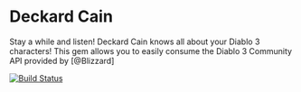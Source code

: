 Deckard Cain
============

Stay a while and listen! Deckard Cain knows all about your Diablo 3 characters! This gem allows you to easily consume the Diablo 3 Community API provided by [@Blizzard]

[![Build Status](https://travis-ci.org/daegren/deckard_cain.png?branch=master)](https://travis-ci.org/daegren/deckard_cain)